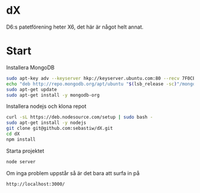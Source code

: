 # dX

D6:s patetförening heter X6, det här är något helt annat.

# Start
Installera MongoDB
```sh
sudo apt-key adv --keyserver hkp://keyserver.ubuntu.com:80 --recv 7F0CEB10
echo "deb http://repo.mongodb.org/apt/ubuntu "$(lsb_release -sc)"/mongodb-org/3.0 multiverse" | sudo tee /etc/apt/sources.list.d/mongodb-org-3.0.list
sudo apt-get update
sudo apt-get install -y mongodb-org
```

Installera nodejs och klona repot
```sh
curl -sL https://deb.nodesource.com/setup | sudo bash -
sudo apt-get install -y nodejs
git clone git@github.com:sebastiw/dX.git
cd dX
npm install
```

Starta projektet
```sh
node server
```

Om inga problem uppstår så är det bara att surfa in på
```
http://localhost:3000/
```


